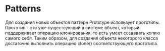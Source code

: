 # Patterns

Для создания новых объектов паттерн Prototype использует прототипы. Прототип - это уже существующий в системе объект, который поддерживает операцию клонирования, то есть умеет создавать копию самого себя. Таким образом, для создания объекта некоторого класса достаточно выполнить операцию clone() соответствующего прототипа.
